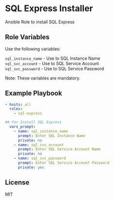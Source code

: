 SQL Express Installer
=========

Ansible Role to install SQL Express

Role Variables
--------------

Use the following variables:<br/>

`sql_instance_name` - Use to SQL Instance Name<br/>
`sql_svc_account` - Use to SQL Service Account<br/>
`sql_svc_password` - Use to SQL Service Password<br/>

Note: These variables are mandatory.

Example Playbook
----------------

```yaml
- hosts: all
  roles:
    - sql-express

## For Install SQL Express     
  vars_prompt:
    - name: sql_instance_name
      prompt: Enter SQL Instance Name
      private: no
    - name: sql_svc_account
      prompt: Enter SQL Service Account Name
      private: no
    - name: sql_svc_password
      prompt: Enter SQL Service Account Password
      private: yes
```

License
-------

MIT
